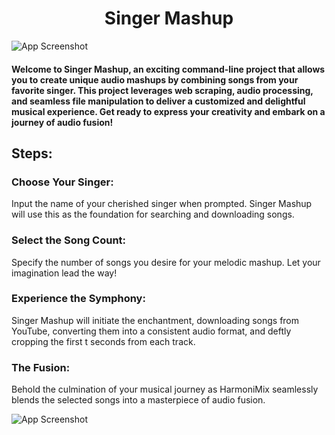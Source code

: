
# <h1 align="center">Singer Mashup</h1>
![App Screenshot](https://i.scdn.co/image/ab67616d0000b27330336362ff20f25cabae1556)
#### Welcome to Singer Mashup, an exciting command-line project that allows you to create unique audio mashups by combining songs from your favorite singer. This project leverages web scraping, audio processing, and seamless file manipulation to deliver a customized and delightful musical experience. Get ready to express your creativity and embark on a journey of audio fusion!

## Steps:
### Choose Your Singer:

Input the name of your cherished singer when prompted. Singer Mashup will use this as the foundation for searching and downloading songs.

### Select the Song Count:

Specify the number of songs you desire for your melodic mashup. Let your imagination lead the way!
### Experience the Symphony:

Singer Mashup will initiate the enchantment, downloading songs from YouTube, converting them into a consistent audio format, and deftly cropping the first t seconds from each track.
### The Fusion:

Behold the culmination of your musical journey as HarmoniMix seamlessly blends the selected songs into a masterpiece of audio fusion.


![App Screenshot](https://www.rgraph.net/images/mit-logo.png)


